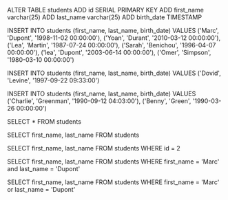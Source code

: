 ALTER TABLE students
ADD id SERIAL PRIMARY KEY
ADD first_name varchar(25)
ADD last_name varchar(25)
ADD birth_date TIMESTAMP

INSERT INTO students (first_name, last_name, birth_date)
VALUES ('Marc', 'Dupont', '1998-11-02 00:00:00'),
		('Yoan', 'Durant', '2010-03-12 00:00:00'),
		('Lea', 'Martin', '1987-07-24 00:00:00'),
		('Sarah', 'Benichou', '1996-04-07 00:00:00'),
		('lea', 'Dupont', '2003-06-14 00:00:00'),
		('Omer', 'Simpson', '1980-03-10 00:00:00')

INSERT INTO students (first_name, last_name, birth_date)
VALUES ('Dovid', 'Levine', '1997-09-22 09:33:00')

INSERT INTO students (first_name, last_name, birth_date)
VALUES ('Charlie', 'Greenman', '1990-09-12 04:03:00'),
('Benny', 'Green', '1990-03-26 00:00:00')

SELECT * FROM students

SELECT first_name, last_name FROM students

SELECT first_name, last_name FROM students WHERE id = 2

SELECT first_name, last_name FROM students WHERE first_name = 'Marc' and last_name = 'Dupont'

SELECT first_name, last_name FROM students WHERE first_name = 'Marc' or last_name = 'Dupont'
